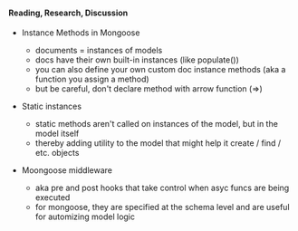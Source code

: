 #### Reading, Research, Discussion

* Instance Methods in Mongoose
    * documents = instances of models 
    * docs have their own built-in instances (like populate())
    * you can also define your own custom doc instance methods (aka a function you assign a method)
    * but be careful, don't declare method with arrow function (=>)

* Static instances 
    * static methods aren't called on instances of the model, but in the model itself 
    * thereby adding utility to the model that might help it create / find / etc. objects 

* Moongoose middleware
    * aka pre and post hooks that take control when asyc funcs are being executed 
    * for mongoose, they are specified at the schema level and are useful for automizing model logic 